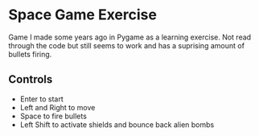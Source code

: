 # Space Game Exercise
Game I made some years ago in Pygame as a learning exercise. Not read through the code but still seems to work and has a suprising amount of bullets firing.

## Controls

* Enter to start
* Left and Right to move
* Space to fire bullets
* Left Shift to activate shields and bounce back alien bombs
